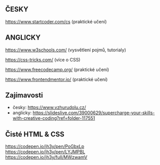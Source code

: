 ## ČESKY

https://www.startcoder.com/cs (praktické učení)

## ANGLICKY

https://www.w3schools.com/ (vysvětlení pojmů, tutorialy)

https://css-tricks.com/ (více o CSS)

https://www.freecodecamp.org/ (praktické učení)

https://www.frontendmentor.io/ (praktické učení)

## Zajímavosti

- česky:
  https://www.vzhurudolu.cz/
- anglicky:
  https://slideslive.com/39000629/supercharge-your-skills-with-creative-coding?ref=folder-117551

## Čisté HTML & CSS

https://codepen.io/jh3y/pen/PoGbxLp
https://codepen.io/jh3y/pen/LYJMPBL
https://codepen.io/jh3y/full/MWzwamV
